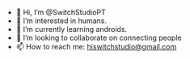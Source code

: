 - 👋 Hi, I’m @SwitchStudioPT
- 👀 I’m interested in humans.
- 🌱 I’m currently learning androids.
- 💞️ I’m looking to collaborate on connecting people
- 📫 How to reach me: hiswitchstudio@gmail.com

<!---
SwitchStudioPT/SwitchStudioPT is a ✨ special ✨ repository because its `README.md` (this file) appears on your GitHub profile.
You can click the Preview link to take a look at your changes.
--->
